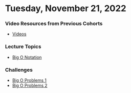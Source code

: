 Tuesday, November 21, 2022
====================
### Video Resources from Previous Cohorts
- [Videos](https://www.youtube.com/channel/UCASZ7zW_Egu0T4KG3YEdGfw/playlists)


### Lecture Topics
- [Big O Notation](https://docs.google.com/presentation/d/1RNYAhAkNF3-UR9rzlBOaWJ0fyYundS0TAGXEYRv-Ybo/edit#slide=id.g22ef87eb09_0_23)

### Challenges
* [Big O Problems 1](https://github.com/deltaplatoonew/big-o)
* [Big O Problems 2](https://github.com/deltaplatoonew/big-o-II)
